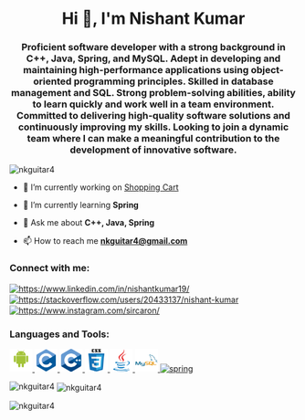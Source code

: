 <h1 align="center">Hi 👋, I'm Nishant Kumar</h1>
<h3 align="center">Proficient software developer with a strong background in C++, Java, Spring, and MySQL. Adept in developing and maintaining high-performance applications using object-oriented programming principles. Skilled in database management and SQL. Strong problem-solving abilities, ability to learn quickly and work well in a team environment. Committed to delivering high-quality software solutions and continuously improving my skills. Looking to join a dynamic team where I can make a meaningful contribution to the development of innovative software.</h3>

<p align="left"> <img src="https://komarev.com/ghpvc/?username=nkguitar4&label=Profile%20views&color=0e75b6&style=flat" alt="nkguitar4" /> </p>

- 🔭 I’m currently working on [Shopping Cart](https://github.com/nkguitar4/ShoppingCart)

- 🌱 I’m currently learning **Spring**

- 💬 Ask me about **C++, Java, Spring**

- 📫 How to reach me **nkguitar4@gmail.com**

<h3 align="left">Connect with me:</h3>
<p align="left">
<a href="https://linkedin.com/in/https://www.linkedin.com/in/nishantkumar19/" target="blank"><img align="center" src="https://raw.githubusercontent.com/rahuldkjain/github-profile-readme-generator/master/src/images/icons/Social/linked-in-alt.svg" alt="https://www.linkedin.com/in/nishantkumar19/" height="30" width="40" /></a>
<a href="https://stackoverflow.com/users/https://stackoverflow.com/users/20433137/nishant-kumar" target="blank"><img align="center" src="https://raw.githubusercontent.com/rahuldkjain/github-profile-readme-generator/master/src/images/icons/Social/stack-overflow.svg" alt="https://stackoverflow.com/users/20433137/nishant-kumar" height="30" width="40" /></a>
<a href="https://instagram.com/https://www.instagram.com/sircaron/" target="blank"><img align="center" src="https://raw.githubusercontent.com/rahuldkjain/github-profile-readme-generator/master/src/images/icons/Social/instagram.svg" alt="https://www.instagram.com/sircaron/" height="30" width="40" /></a>
</p>

<h3 align="left">Languages and Tools:</h3>
<p align="left"> <a href="https://developer.android.com" target="_blank" rel="noreferrer"> <img src="https://raw.githubusercontent.com/devicons/devicon/master/icons/android/android-original-wordmark.svg" alt="android" width="40" height="40"/> </a> <a href="https://www.cprogramming.com/" target="_blank" rel="noreferrer"> <img src="https://raw.githubusercontent.com/devicons/devicon/master/icons/c/c-original.svg" alt="c" width="40" height="40"/> </a> <a href="https://www.w3schools.com/cpp/" target="_blank" rel="noreferrer"> <img src="https://raw.githubusercontent.com/devicons/devicon/master/icons/cplusplus/cplusplus-original.svg" alt="cplusplus" width="40" height="40"/> </a> <a href="https://www.w3schools.com/css/" target="_blank" rel="noreferrer"> <img src="https://raw.githubusercontent.com/devicons/devicon/master/icons/css3/css3-original-wordmark.svg" alt="css3" width="40" height="40"/> </a> <a href="https://www.java.com" target="_blank" rel="noreferrer"> <img src="https://raw.githubusercontent.com/devicons/devicon/master/icons/java/java-original.svg" alt="java" width="40" height="40"/> </a> <a href="https://www.mysql.com/" target="_blank" rel="noreferrer"> <img src="https://raw.githubusercontent.com/devicons/devicon/master/icons/mysql/mysql-original-wordmark.svg" alt="mysql" width="40" height="40"/> </a> <a href="https://spring.io/" target="_blank" rel="noreferrer"> <img src="https://www.vectorlogo.zone/logos/springio/springio-icon.svg" alt="spring" width="40" height="40"/> </a> </p>

<p><img align="left" src="https://github-readme-stats.vercel.app/api/top-langs?username=nkguitar4&show_icons=true&locale=en&layout=compact" alt="nkguitar4" /></p>

<p>&nbsp;<img align="center" src="https://github-readme-stats.vercel.app/api?username=nkguitar4&show_icons=true&locale=en" alt="nkguitar4" /></p>

<p><img align="center" src="https://github-readme-streak-stats.herokuapp.com/?user=nkguitar4&" alt="nkguitar4" /></p>
